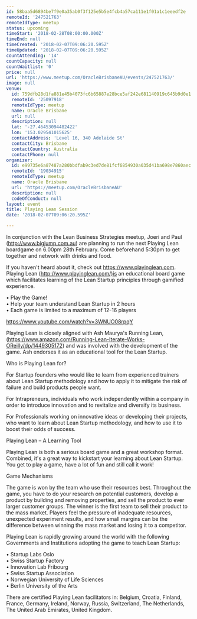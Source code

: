 ```yaml
---
id: 58baa5d6894be7f9e0a35ab0f3f125e5b5e4fcb4a57ca111e1f01a1c1eeedf2e
remoteId: '247521763'
remoteIdType: meetup
status: upcoming
timeStart: '2018-02-28T08:00:00.000Z'
timeEnd: null
timeCreated: '2018-02-07T09:06:20.595Z'
timeUpdated: '2018-02-07T09:06:20.595Z'
countAttending: '14'
countCapacity: null
countWaitlist: '0'
price: null
url: 'https://www.meetup.com/OracleBrisbaneAU/events/247521763/'
image: null
venue:
  id: 759dfb28d1fa881e45b4073fc6b65887e28bce5af242e681140919c645b9d0e1
  remoteId: '25097918'
  remoteIdType: meetup
  name: Oracle Brisbane
  url: null
  description: null
  lat: '-27.46453094482422'
  lon: '153.029541015625'
  contactAddress: 'Level 16, 340 Adelaide St'
  contactCity: Brisbane
  contactCountry: Australia
  contactPhone: null
organizer:
  id: e99735e6a87487a280bbdfab9c3ed7de81fcf6854930a035d41ba698e7860aec
  remoteId: '19034915'
  remoteIdType: meetup
  name: Oracle Brisbane
  url: 'https://meetup.com/OracleBrisbaneAU'
  description: null
  codeOfConduct: null
layout: event
title: Playing Lean Session
date: '2018-02-07T09:06:20.595Z'

---
```

<p>In conjunction with the Lean Business Strategies meetup, Joeri and Paul (<a href="http://www.bigjump.com.au" class="linkified">http://www.bigjump.com.au</a>) are planning to run the next Playing Lean boardgame on 6.00pm 28th February. Come beforehand 5:30pm to get together and network with drinks and food.</p> <p>If you haven't heard about it, check out <a href="https://www.playinglean.com" class="linkified">https://www.playinglean.com</a>. Playing Lean (<a href="http://www.playinglean.com/)is" class="linkified">http://www.playinglean.com/)is</a> an educational board game which facilitates learning of the Lean Startup principles through gamified experience.</p> <p>• Play the Game!<br/>• Help your team understand Lean Startup in 2 hours<br/>• Each game is limited to a maximum of 12-16 players</p> <p><a href="https://www.youtube.com/watch?v=3WNUO08rpqY" class="embedded">https://www.youtube.com/watch?v=3WNUO08rpqY</a></p> <p>Playing Lean is closely aligned with Ash Maurya's Running Lean, (<a href="https://www.amazon.com/Running-Lean-Iterate-Works-OReilly/dp/1449305172" class="linkified">https://www.amazon.com/Running-Lean-Iterate-Works-OReilly/dp/1449305172</a>) and was involved with the development of the game. Ash endorses it as an educational tool for the Lean Startup.</p> <p>Who is Playing Lean for?</p> <p>For Startup founders who would like to learn from experienced trainers about Lean Startup methodology and how to apply it to mitigate the risk of failure and build products people want.</p> <p>For Intrapreneurs, individuals who work independently within a company in order to introduce innovation and to revitalize and diversify its business.</p> <p>For Professionals working on innovative ideas or developing their projects, who want to learn about Lean Startup methodology, and how to use it to boost their odds of success.</p> <p>Playing Lean – A Learning Tool</p> <p>Playing Lean is both a serious board game and a great workshop format. Combined, it's a great way to kickstart your learning about Lean Startup. You get to play a game, have a lot of fun and still call it work!</p> <p>Game Mechanisms</p> <p>The game is won by the team who use their resources best. Throughout the game, you have to do your research on potential customers, develop a product by building and removing properties, and sell the product to ever larger customer groups. The winner is the first team to sell their product to the mass market. Players feel the pressure of inadequate resources, unexpected experiment results, and how small margins can be the difference between winning the mass market and losing it to a competitor.</p> <p>Playing Lean is rapidly growing around the world with the following Governments and Institutions adopting the game to teach Lean Startup:</p> <p>• Startup Labs Oslo<br/>• Swiss Startup Factory<br/>• Innovation Lab Fribourg<br/>• Swiss Startup Association<br/>• Norwegian University of Life Sciences<br/>• Berlin University of the Arts</p> <p>There are certified Playing Lean facilitators in: Belgium, Croatia, Finland, France, Germany, Ireland, Norway, Russia, Switzerland, The Netherlands, The United Arab Emirates, United Kingdom.</p>
